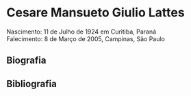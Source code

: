 # Cesare Mansueto Giulio Lattes

Nascimento: 11 de Julho de 1924 em Curitiba, Paraná\
Falecimento: 8 de Março de 2005, Campinas, São Paulo

## Biografia

## Bibliografia
